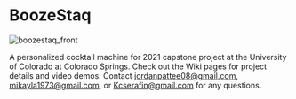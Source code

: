 # BoozeStaq
![boozestaq_front](https://user-images.githubusercontent.com/62035826/116479961-bd758880-a83d-11eb-9282-50bdee2577e2.png)

A personalized cocktail machine for 2021 capstone project at the University of Colorado at Colorado Springs.
Check out the Wiki pages for project details and video demos. Contact jordanpattee08@gmail.com, mikayla1973@gmail.com, or Kcserafin@gmail.com for any questions.


